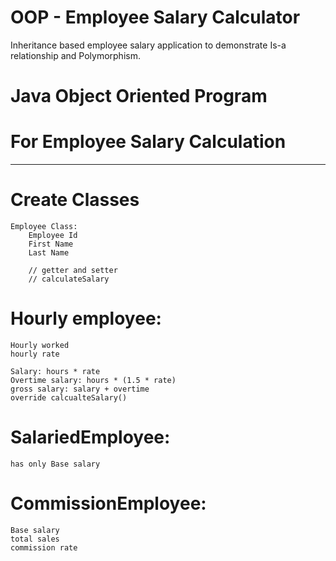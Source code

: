 # OOP - Employee Salary Calculator
 Inheritance based employee salary application to demonstrate Is-a relationship and Polymorphism. 


#  	    Java Object Oriented Program
#      For Employee Salary Calculation
------------------------------------------------

# Create Classes
	
	Employee Class:
		Employee Id
		First Name
		Last Name

		// getter and setter
		// calculateSalary

# Hourly employee: 
	Hourly worked
	hourly rate
	
	Salary: hours * rate
	Overtime salary: hours * (1.5 * rate)
	gross salary: salary + overtime
	override calcualteSalary() 


# SalariedEmployee: 
	has only Base salary


# CommissionEmployee:
	Base salary
	total sales
	commission rate
	
	
	



